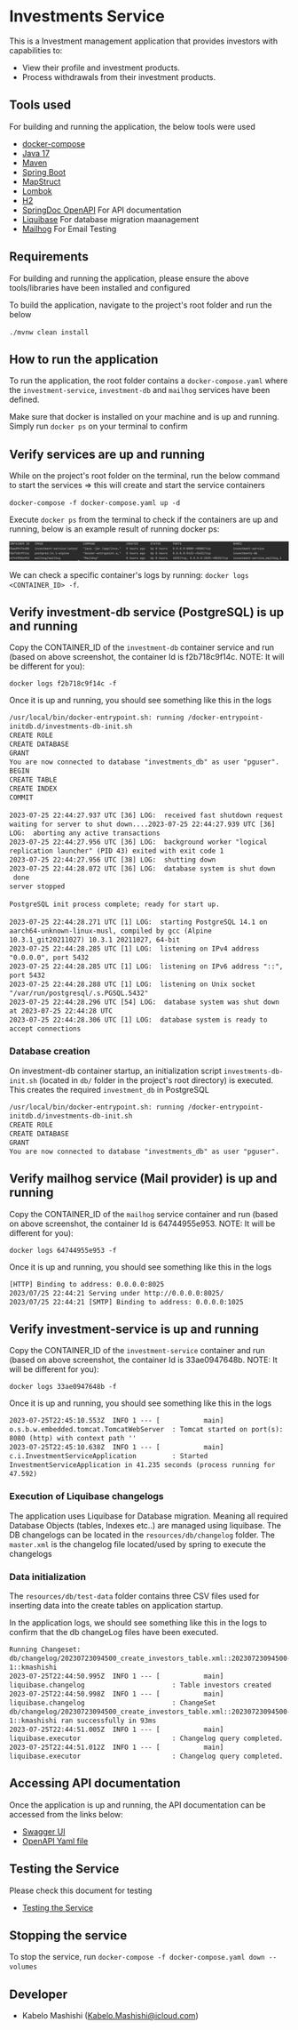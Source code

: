 # Investments Service

This is a Investment management application that provides investors with capabilities to:
* View their profile and investment products.
* Process withdrawals from their investment products. 


## Tools used
For building and running the application, the below tools were used

- [docker-compose](https://docs.docker.com/compose/install/)
- [Java 17](https://www.oracle.com/java/technologies/javase/jdk17-archive-downloads.html)
- [Maven](https://maven.apache.org/install.html)
- [Spring Boot](https://spring.io/)
- [MapStruct](https://mapstruct.org/)
- [Lombok](https://projectlombok.org/)
- [H2](https://www.h2database.com/html/main.html)
- [SpringDoc OpenAPI](https://springdoc.org/v2/) For API documentation 
- [Liquibase](https://docs.liquibase.com/home.html) For database migration maanagement
- [Mailhog](https://docs.liquibase.com/home.html) For Email Testing

## Requirements
For building and running the application, please ensure the above tools/libraries have been installed and configured

To build the application, navigate to the project's root folder and run the below

`./mvnw clean install`

## How to run the application
To run the application, the root folder contains a `docker-compose.yaml` where the `investment-service`, `investment-db` and `mailhog` services have been defined.

Make sure that docker is installed on your machine and is up and running. Simply run `docker ps` on your terminal to confirm

## Verify services are up and running 
While on the project's root folder on the terminal, run the below command to start the services => this will create and start the service containers

`docker-compose -f docker-compose.yaml up -d`

Execute `docker ps` from the terminal to check if the containers are up and running, below is an example result of running docker ps:

![img.png](img.png)

We can check a specific container's logs by running: `docker logs <CONTAINER_ID> -f`.

## Verify investment-db service (PostgreSQL) is up and running

Copy the CONTAINER_ID of the `investment-db` container service and run (based on above screenshot, the container Id is f2b718c9f14c. NOTE: It will be different for you):
```
docker logs f2b718c9f14c -f 
```

Once it is up and running, you should see something like this in the logs

```
/usr/local/bin/docker-entrypoint.sh: running /docker-entrypoint-initdb.d/investments-db-init.sh
CREATE ROLE
CREATE DATABASE
GRANT
You are now connected to database "investments_db" as user "pguser".
BEGIN
CREATE TABLE
CREATE INDEX
COMMIT

2023-07-25 22:44:27.937 UTC [36] LOG:  received fast shutdown request
waiting for server to shut down....2023-07-25 22:44:27.939 UTC [36] LOG:  aborting any active transactions
2023-07-25 22:44:27.956 UTC [36] LOG:  background worker "logical replication launcher" (PID 43) exited with exit code 1
2023-07-25 22:44:27.956 UTC [38] LOG:  shutting down
2023-07-25 22:44:28.072 UTC [36] LOG:  database system is shut down
 done
server stopped

PostgreSQL init process complete; ready for start up.

2023-07-25 22:44:28.271 UTC [1] LOG:  starting PostgreSQL 14.1 on aarch64-unknown-linux-musl, compiled by gcc (Alpine 10.3.1_git20211027) 10.3.1 20211027, 64-bit
2023-07-25 22:44:28.285 UTC [1] LOG:  listening on IPv4 address "0.0.0.0", port 5432
2023-07-25 22:44:28.285 UTC [1] LOG:  listening on IPv6 address "::", port 5432
2023-07-25 22:44:28.288 UTC [1] LOG:  listening on Unix socket "/var/run/postgresql/.s.PGSQL.5432"
2023-07-25 22:44:28.296 UTC [54] LOG:  database system was shut down at 2023-07-25 22:44:28 UTC
2023-07-25 22:44:28.306 UTC [1] LOG:  database system is ready to accept connections

```

### Database creation
On investment-db container startup, an initialization script `investments-db-init.sh` (located in `db/` folder in the project's root directory) is executed. This creates the required `investment_db` in PostgreSQL 

```
/usr/local/bin/docker-entrypoint.sh: running /docker-entrypoint-initdb.d/investments-db-init.sh
CREATE ROLE
CREATE DATABASE
GRANT
You are now connected to database "investments_db" as user "pguser".
```

## Verify mailhog service (Mail provider) is up and running

Copy the CONTAINER_ID of the `mailhog` service container and run (based on above screenshot, the container Id is 64744955e953. NOTE: It will be different for you):
```
docker logs 64744955e953 -f 
```

Once it is up and running, you should see something like this in the logs
```
[HTTP] Binding to address: 0.0.0.0:8025
2023/07/25 22:44:21 Serving under http://0.0.0.0:8025/
2023/07/25 22:44:21 [SMTP] Binding to address: 0.0.0.0:1025
```

## Verify investment-service is up and running

Copy the CONTAINER_ID of the `investment-service` container and run (based on above screenshot, the container Id is 33ae0947648b. NOTE: It will be different for you):
```
docker logs 33ae0947648b -f 
```

Once it is up and running, you should see something like this in the logs
```
2023-07-25T22:45:10.553Z  INFO 1 --- [           main] o.s.b.w.embedded.tomcat.TomcatWebServer  : Tomcat started on port(s): 8080 (http) with context path ''
2023-07-25T22:45:10.638Z  INFO 1 --- [           main] c.i.InvestmentServiceApplication         : Started InvestmentServiceApplication in 41.235 seconds (process running for 47.592)
```

### Execution of Liquibase changelogs
The application uses Liquibase for Database migration. Meaning all required Database Objects (tables, Indexes etc..) are managed using liquibase.
The DB changelogs can be located in the `resources/db/changelog` folder. The `master.xml` is the changelog file located/used by spring to execute the changelogs

### Data initialization
The `resources/db/test-data` folder contains three CSV files used for inserting data into the create tables on application startup.

In the application logs, we should see something like this in the logs to confirm that the db changeLog files have been executed.
```
Running Changeset: db/changelog/20230723094500_create_investors_table.xml::20230723094500-1::kmashishi
2023-07-25T22:44:50.995Z  INFO 1 --- [           main] liquibase.changelog                      : Table investors created
2023-07-25T22:44:50.998Z  INFO 1 --- [           main] liquibase.changelog                      : ChangeSet db/changelog/20230723094500_create_investors_table.xml::20230723094500-1::kmashishi ran successfully in 93ms
2023-07-25T22:44:51.005Z  INFO 1 --- [           main] liquibase.executor                       : Changelog query completed.
2023-07-25T22:44:51.012Z  INFO 1 --- [           main] liquibase.executor                       : Changelog query completed.
```

## Accessing API documentation
Once the application is up and running, the API documentation can be accessed from the links below:

* [Swagger UI](http://localhost:8080/swagger-ui/index.html)
* [OpenAPI Yaml file](http://localhost:8080/v3/api-docs.yaml)

## Testing the Service
Please check this document for testing
- [Testing the Service](TESTING.md)

## Stopping the service

To stop the service, run `docker-compose -f docker-compose.yaml down --volumes`

## Developer
* Kabelo Mashishi ([Kabelo.Mashishi@icloud.com](Kabelo.Mashishi@icloud.com))
